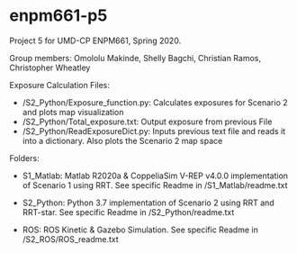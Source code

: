 # enpm661-p5
Project 5 for UMD-CP ENPM661, Spring 2020.

Group members:  Omololu Makinde, Shelly Bagchi, Christian Ramos, Christopher Wheatley

Exposure Calculation Files:
* /S2_Python/Exposure_function.py:  Calculates exposures for Scenario 2 and plots map visualization
* /S2_Python/Total_exposure.txt:  Output exposure from previous File
* /S2_Python/ReadExposureDict.py:  Inputs previous text file and reads it into a dictionary.  Also plots the Scenario 2 map space

Folders:
* S1_Matlab:  Matlab R2020a & CoppeliaSim V-REP v4.0.0 implementation of Scenario 1 using RRT.  See specific Readme in /S1_Matlab/readme.txt


* S2_Python:  Python 3.7 implementation of Scenario 2 using RRT and RRT-star.  See specific Readme in /S2_Python/readme.txt

* ROS:  ROS Kinetic & Gazebo Simulation.  See specific Readme in /S2_ROS/ROS_readme.txt
